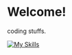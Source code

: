 # Welcome!

coding stuffs.

[![My Skills](https://skillicons.dev/icons?i=javascript,html,css,typescript,react,nextjs,tailwind,sass,styledcomponents)](https://skillicons.dev)

